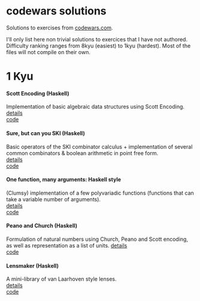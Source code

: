 # codewars solutions

Solutions to exercises from [codewars.com](https://www.codewars.com/). 

I'll only list here non trivial solutions to exercices that I have not authored. Difficulty ranking ranges from 8kyu (easiest) to 1kyu (hardest). Most of the files will not compile on their own. 

# 1 Kyu

#### Scott Encoding (Haskell)
Implementation of basic algebraic data structures using Scott Encoding.  
[details](https://www.codewars.com/kata/59c132fb70a3b7efd3000024)  
[code](404) 

#### Sure, but can you SKI (Haskell)
Basic operators of the SKI combinator calculus + implementation of several common combinators & boolean arithmetic in point free form.  
[details](https://www.codewars.com/kata/5a02dccf32b8b988120000da)  
[code](404)

#### One function, many arguments: Haskell style
(Clumsy) implementation of a few polyvariadic functions (functions that can take a variable number of arguments).  
[details](https://www.codewars.com/kata/599aed42b9712e1afe000014)  
[code](404)

#### Peano and Church (Haskell)
Formulation of natural numbers using Church, Peano and Scott encoding, as well as representation as a list of units.
[details](https://www.codewars.com/kata/5922530af9c157651d0000aa)  
[code](404)

#### Lensmaker (Haskell)
A mini-library of van Laarhoven style lenses.  
[details](https://www.codewars.com/kata/54258ffb430ca2e4b5000239)  
[code](404)
